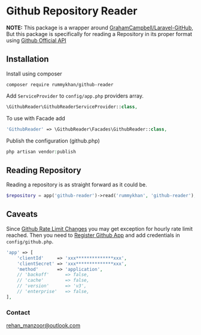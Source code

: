 # Github Repository Reader

**NOTE:** This package is a wrapper around [GrahamCampbell/Laravel-GitHub](https://github.com/GrahamCampbell/Laravel-GitHub), But this package is specifically for reading a Repository in its proper format using [Github Official API](https://developer.github.com/)

## Installation

Install using composer

`composer require rummykhan/github-reader`

Add `ServiceProvider` to `config/app.php` providers array.

```php
\GithubReader\GithubReaderServiceProvider::class,
```

To use with Facade add

```php
'GithubReader' => \GithubReader\Facades\GithubReader::class,
```

Publish the configuration (github.php)

```php
php artisan vendor:publish
```

## Reading Repository

Reading a repository is as straight forward as it could be.

```php
$repository = app('github-reader')->read('rummykhan', 'github-reader');
```

## Caveats

Since [Github Rate Limit Changes](https://developer.github.com/changes/2012-10-14-rate-limit-changes/) you may get exception for hourly
rate limit reached. Then you need to [Register Github App](https://developer.github.com/apps/building-integrations/setting-up-and-registering-github-apps/registering-github-apps/)
and add credentials in `config/github.php`.

```php
'app' => [
    'clientId'     => 'xxx**************xxx',
    'clientSecret' => 'xxx**************xxx',
    'method'       => 'application',
    // 'backoff'      => false,
    // 'cache'        => false,
    // 'version'      => 'v3',
    // 'enterprise'   => false,
],
```

### Contact
[rehan_manzoor@outlook.com](mailto://rehan_manzoor@outlook.com)